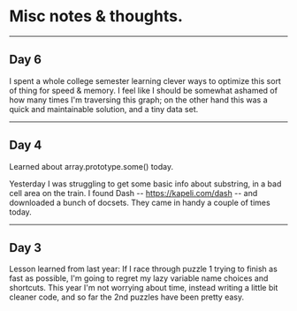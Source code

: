 # Misc notes & thoughts.

---
## Day 6

I spent a whole college semester learning clever ways to optimize this sort of thing for speed & memory. I feel like I should be somewhat ashamed of how many times I'm traversing this graph; on the other hand this was a quick and maintainable solution, and a tiny data set.

---
## Day 4

Learned about array.prototype.some() today.

Yesterday I was struggling to get some basic info about substring, in a bad cell area on the train. I found Dash -- https://kapeli.com/dash -- and downloaded a bunch of docsets. They came in handy a couple of times today.

---
## Day 3

Lesson learned from last year: If I race through puzzle 1 trying to finish as fast as possible, I'm going to regret my lazy variable name choices and shortcuts. This year I'm not worrying about time, instead writing a little bit cleaner code, and so far the 2nd puzzles have been pretty easy.
